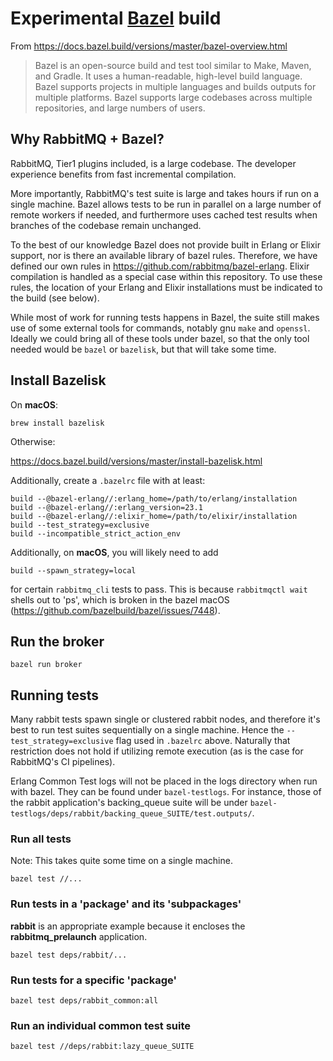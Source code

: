 # Experimental [Bazel](https://www.bazel.build/) build

From https://docs.bazel.build/versions/master/bazel-overview.html
> Bazel is an open-source build and test tool similar to Make, Maven, and Gradle. It uses a human-readable, high-level build language. Bazel supports projects in multiple languages and builds outputs for multiple platforms. Bazel supports large codebases across multiple repositories, and large numbers of users.

## Why RabbitMQ + Bazel?

RabbitMQ, Tier1 plugins included, is a large codebase. The developer experience benefits from fast incremental compilation.

More importantly, RabbitMQ's test suite is large and takes hours if run on a single machine. Bazel allows tests to be run in parallel on a large number of remote workers if needed, and furthermore uses cached test results when branches of the codebase remain unchanged.

To the best of our knowledge Bazel does not provide built in Erlang or Elixir support, nor is there an available library of bazel rules. Therefore, we have defined our own rules in https://github.com/rabbitmq/bazel-erlang. Elixir compilation is handled as a special case within this repository. To use these rules, the location of your Erlang and Elixir installations must be indicated to the build (see below).

While most of work for running tests happens in Bazel, the suite still makes use of some external tools for commands, notably gnu `make` and `openssl`. Ideally we could bring all of these tools under bazel, so that the only tool needed would be `bazel` or `bazelisk`, but that will take some time.

## Install Bazelisk

On **macOS**:

`brew install bazelisk`

Otherwise:

https://docs.bazel.build/versions/master/install-bazelisk.html

Additionally, create a `.bazelrc` file with at least:

```
build --@bazel-erlang//:erlang_home=/path/to/erlang/installation
build --@bazel-erlang//:erlang_version=23.1
build --@bazel-erlang//:elixir_home=/path/to/elixir/installation
build --test_strategy=exclusive
build --incompatible_strict_action_env
```

Additionally, on **macOS**, you will likely need to add

```
build --spawn_strategy=local
```

for certain `rabbitmq_cli` tests to pass. This is because `rabbitmqctl wait` shells out to 'ps', which is broken in the bazel macOS (https://github.com/bazelbuild/bazel/issues/7448).

## Run the broker

`bazel run broker`

## Running tests

Many rabbit tests spawn single or clustered rabbit nodes, and therefore it's best to run test suites sequentially on a single machine. Hence the `--test_strategy=exclusive` flag used in `.bazelrc` above. Naturally that restriction does not hold if utilizing remote execution (as is the case for RabbitMQ's CI pipelines).

Erlang Common Test logs will not be placed in the logs directory when run with bazel. They can be found under `bazel-testlogs`. For instance, those of the rabbit application's backing_queue suite will be under `bazel-testlogs/deps/rabbit/backing_queue_SUITE/test.outputs/`.

### Run all tests

Note: This takes quite some time on a single machine.

`bazel test //...`

### Run tests in a 'package' and its 'subpackages'

**rabbit** is an appropriate example because it encloses the **rabbitmq_prelaunch** application.

`bazel test deps/rabbit/...`

### Run tests for a specific 'package'

`bazel test deps/rabbit_common:all`

### Run an individual common test suite

`bazel test //deps/rabbit:lazy_queue_SUITE`
